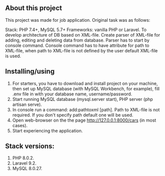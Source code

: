 
## About this project

This project was made for job application. Original task was as follows:

Stack: PHP 7.4+, MySQL 5.7+
Frameworks: vanilla PHP or Laravel.
To develop architecture of DB based on XML-file.
Create parser of XML-file for adding, editing and deleting data from database.
Parser has to start by console command. Console command has to have attribute for path to XML-file, when path to XML-file is not defined by the user default XML-file is used.

## Installing/using

1. For starters, you have to download and install project on your machine, then set up MySQL database (with MySQL Workbench, for example), fill .env file in with your database name, username/password.
2. Start running MySQL database (mysql.server start), PHP server (php artisan serve).
3. In console run a command: add:pathtoxml [path]. Path to XML-file is not required. If you don't specify path default one will be used.
4. Open web-browser on the the page http://127.0.0.1:8000/cars (in most cases).
5. Start experiencing the application.

## Stack versions:
1. PHP 8.0.2.
3. Laravel 9.2.
2. MySQL 8.0.27.
